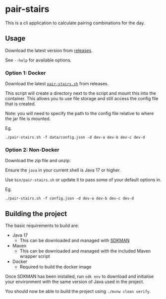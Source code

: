 # pair-stairs

This is a cli application to calculate pairing combinations
for the day.

## Usage

Download the latest version from [releases](https://github.com/jamieredding/pair-stairs/releases/latest).

See `--help` for available options.

### Option 1: Docker

Download the latest [`pair-stairs.sh`](https://github.com/jamieredding/pair-stairs/releases/latest) from releases.

This script will create a directory next to the script and mount this into the container.
This allows you to use file storage and still access the config file that is created.

Note: you will need to specify the path to the config file relative to where the jar file is mounted.

Eg.
```shell
./pair-stairs.sh -f data/config.json -d dev-a dev-b dev-c dev-d
```

### Option 2: Non-Docker

Download the zip file and unzip.

Ensure the `java` in your current shell is Java 17 or higher.

Use `bin/pair-stairs.sh` or update it to pass some of your default options in.

Eg.
```shell
./pair-stairs.sh -f config.json -d dev-a dev-b dev-c dev-d
```

## Building the project

The basic requirements to build are:
- Java 17
    - This can be downloaded and managed with [SDKMAN](https://sdkman.io/install)
- Maven
    - This can be downloaded and managed with the included Maven wrapper script
- Docker
    - Required to build the docker image

Once SDKMAN has been installed, run `sdk env` to download and initialise your environment with the same
version of Java used in the project.

You should now be able to build the project using `./mvnw clean verify`.